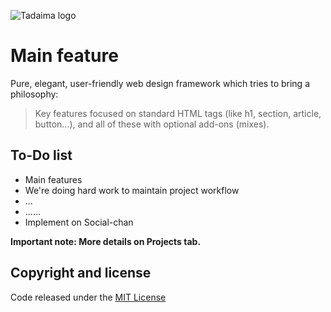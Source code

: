 ![Tadaima logo](http://devs.social-chan.com/tadaima/tadaima_logo.png)

# Main feature
Pure, elegant, user-friendly web design framework which tries to bring a philosophy:

 > Key features focused on standard HTML tags (like h1, section, article, button...), and all of these with optional add-ons (mixes).

## To-Do list
- Main features
- We're doing hard work to maintain project workflow
- ...
- ......
- Implement on Social-chan

**Important note: More details on Projects tab.**

## Copyright and license
Code released under the [MIT License](https://github.com/Social-chan/Tadaima/blob/master/LICENSE)
